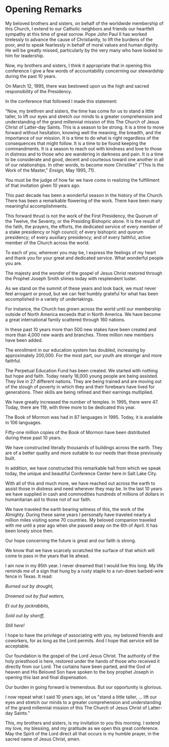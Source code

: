 # Opening Remarks

My beloved brothers and sisters, on behalf of the worldwide membership of this
Church, I extend to our Catholic neighbors and friends our heartfelt sympathy
at this time of great sorrow. Pope John Paul II has worked tirelessly to
advance the cause of Christianity, to lift the burdens of the poor, and to
speak fearlessly in behalf of moral values and human dignity. He will be
greatly missed, particularly by the very many who have looked to him for
leadership.

Now, my brothers and sisters, I think it appropriate that in opening this
conference I give a few words of accountability concerning our stewardship
during the past 10 years.

On March 12, 1995, there was bestowed upon us the high and sacred
responsibility of the Presidency.

In the conference that followed I made this statement:

"Now, my brethren and sisters, the time has come for us to stand a little
taller, to lift our eyes and stretch our minds to a greater comprehension and
understanding of the grand millennial mission of this The Church of Jesus
Christ of Latter-day Saints. This is a season to be strong. It is a time to
move forward without hesitation, knowing well the meaning, the breadth, and
the importance of our mission. It is a time to do what is right regardless of
the consequences that might follow. It is a time to be found keeping the
commandments. It is a season to reach out with kindness and love to those in
distress and to those who are wandering in darkness and pain. It is a time to
be considerate and good, decent and courteous toward one another in all of our
relationships. In other words, to become more Christlike" ("This Is the Work
of the Master," _Ensign,_ May 1995, 71).

You must be the judge of how far we have come in realizing the fulfillment of
that invitation given 10 years ago.

This past decade has been a wonderful season in the history of the Church.
There has been a remarkable flowering of the work. There have been many
meaningful accomplishments.

This forward thrust is not the work of the First Presidency, the Quorum of the
Twelve, the Seventy, or the Presiding Bishopric alone. It is the result of the
faith, the prayers, the efforts, the dedicated service of every member of a
stake presidency or high council; of every bishopric and quorum presidency; of
every auxiliary presidency; and of every faithful, active member of the Church
across the world.

To each of you, wherever you may be, I express the feelings of my heart and
thank you for your great and dedicated service. What wonderful people you are.

The majesty and the wonder of the gospel of Jesus Christ restored through the
Prophet Joseph Smith shines today with resplendent luster.

As we stand on the summit of these years and look back, we must never feel
arrogant or proud, but we can feel humbly grateful for what has been
accomplished in a variety of undertakings.

For instance, the Church has grown across the world until our membership
outside of North America exceeds that in North America. We have become a great
international family scattered through 160 nations.

In these past 10 years more than 500 new stakes have been created and more
than 4,000 new wards and branches. Three million new members have been added.

The enrollment in our education system has doubled, increasing by
approximately 200,000. For the most part, our youth are stronger and more
faithful.

The Perpetual Education Fund has been created. We started with nothing but
hope and faith. Today nearly 18,000 young people are being assisted. They live
in 27 different nations. They are being trained and are moving out of the
slough of poverty in which they and their forebears have lived for
generations. Their skills are being refined and their earnings multiplied.

We have greatly increased the number of temples. In 1995, there were 47.
Today, there are 119, with three more to be dedicated this year.

The Book of Mormon was had in 87 languages in 1995. Today, it is available in
106 languages.

Fifty-one million copies of the Book of Mormon have been distributed during
these past 10 years.

We have constructed literally thousands of buildings across the earth. They
are of a better quality and more suitable to our needs than those previously
built.

In addition, we have constructed this remarkable hall from which we speak
today, the unique and beautiful Conference Center here in Salt Lake City.

With all of this and much more, we have reached out across the earth to assist
those in distress and need wherever they may be. In the last 10 years we have
supplied in cash and commodities hundreds of millions of dollars in
humanitarian aid to those not of our faith.

We have traveled the earth bearing witness of this, the work of the Almighty.
During these same years I personally have traveled nearly a million miles
visiting some 70 countries. My beloved companion traveled with me until a year
ago when she passed away on the 6th of April. It has been lonely since then.

Our hope concerning the future is great and our faith is strong.

We know that we have scarcely scratched the surface of that which will come to
pass in the years that lie ahead.

I am now in my 95th year. I never dreamed that I would live this long. My life
reminds me of a sign that hung by a rusty staple to a run-down barbed-wire
fence in Texas. It read:

_Burned out by drought,_

_Drowned out by flud waters,_

_Et out by jackrabbits,_

_Sold out by sheriff,_

_Still here!_

I hope to have the privilege of associating with you, my beloved friends and
coworkers, for as long as the Lord permits. And I hope that service will be
acceptable.

Our foundation is the gospel of the Lord Jesus Christ. The authority of the
holy priesthood is here, restored under the hands of those who received it
directly from our Lord. The curtains have been parted, and the God of heaven
and His Beloved Son have spoken to the boy prophet Joseph in opening this last
and final dispensation.

Our burden in going forward is tremendous. But our opportunity is glorious.

I now repeat what I said 10 years ago, let us "stand a little taller, ... lift
our eyes and stretch our minds to a greater comprehension and understanding of
the grand millennial mission of this The Church of Jesus Christ of Latter-day
Saints."

This, my brothers and sisters, is my invitation to you this morning. I extend
my love, my blessing, and my gratitude as we open this great conference. May
the Spirit of the Lord direct all that occurs is my humble prayer, in the
sacred name of Jesus Christ, amen.

